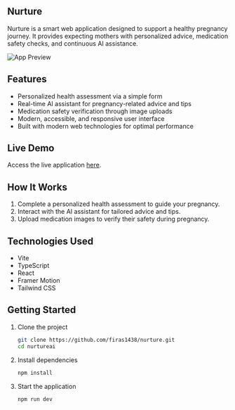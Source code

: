 ## Nurture
Nurture is a smart web application designed to support a healthy pregnancy journey. It provides expecting mothers with personalized advice, medication safety checks, and continuous AI assistance.

![App Preview](https://i.imgur.com/EOmr3BY.png)


## Features
- Personalized health assessment via a simple form
- Real-time AI assistant for pregnancy-related advice and tips
- Medication safety verification through image uploads
- Modern, accessible, and responsive user interface
- Built with modern web technologies for optimal performance

## Live Demo
Access the live application [here](https://nurtureai.vercel.app).

## How It Works
1. Complete a personalized health assessment to guide your pregnancy.
2. Interact with the AI assistant for tailored advice and tips.
3. Upload medication images to verify their safety during pregnancy.

## Technologies Used
- Vite
- TypeScript
- React
- Framer Motion
- Tailwind CSS

## Getting Started

1. Clone the project
   ```bash
   git clone https://github.com/firas1438/nurture.git
   cd nurtureai
   ```

2. Install dependencies
   ```bash
   npm install
   ```

3. Start the application
   ```bash
   npm run dev
   ```
